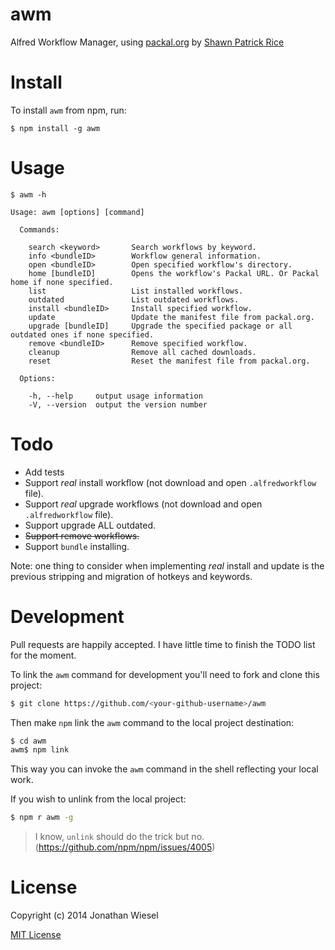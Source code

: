 awm
=============

Alfred Workflow Manager, using [packal.org](http://packal.org) by [Shawn Patrick Rice](https://github.com/shawnrice)

# Install

To install `awm` from npm, run:

```
$ npm install -g awm
```

# Usage

```
$ awm -h

Usage: awm [options] [command]

  Commands:

    search <keyword>       Search workflows by keyword.
    info <bundleID>        Workflow general information.
    open <bundleID>        Open specified workflow's directory.
    home [bundleID]        Opens the workflow's Packal URL. Or Packal home if none specified.
    list                   List installed workflows.
    outdated               List outdated workflows.
    install <bundleID>     Install specified workflow.
    update                 Update the manifest file from packal.org.
    upgrade [bundleID]     Upgrade the specified package or all outdated ones if none specified.
    remove <bundleID>      Remove specified workflow.
    cleanup                Remove all cached downloads.
    reset                  Reset the manifest file from packal.org.

  Options:

    -h, --help     output usage information
    -V, --version  output the version number
```

# Todo

* Add tests
* Support *real* install workflow (not download and open `.alfredworkflow` file).
* Support *real* upgrade workflows (not download and open `.alfredworkflow` file).
* Support upgrade ALL outdated.
* ~~Support remove workflows.~~
* Support `bundle` installing.

Note: one thing to consider when implementing *real* install and update is the previous stripping and migration of hotkeys and keywords.

# Development

Pull requests are happily accepted. I have little time to finish the TODO list for the moment.

To link the `awm` command for development you'll need to fork and clone this project:

```sh
$ git clone https://github.com/<your-github-username>/awm
```

Then make `npm` link the `awm` command to the local project destination:

```sh
$ cd awm
awm$ npm link
```

This way you can invoke the `awm` command in the shell reflecting your local work.

If you wish to unlink from the local project:

```sh
$ npm r awm -g
```

> I know, `unlink` should do the trick but no. (https://github.com/npm/npm/issues/4005)

# License

Copyright (c) 2014 Jonathan Wiesel

[MIT License](http://jonathanwiesel.mit-license.org/)
